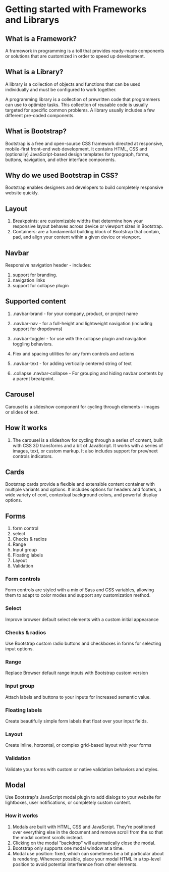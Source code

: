 # Getting started with Frameworks and Librarys

## What is a Framework?

A framework in programming is a toll that provides ready-made components or solutions that are customized in order to speed up development.

## What is a Library?

A library is a collection of objects and functions that can be used individually and must be configured to work together.

A programming library is a collection of prewritten code that programmers can use to optimize tasks. This collection of reusable code is usually targeted for specific common problems. A library usually includes a few different pre-coded components.

## What is Bootstrap?

Bootstrap is a free and open-source CSS framework directed at responsive, mobile-first front-end web development. It contains HTML, CSS and (optionally) JavaScript-based design templates for typograph, forms, buttons, navigation, and other interface components.

## Why do we used Bootstrap in CSS?

Bootstrap enables designers and developers to build completely responsive website quickly.

## Layout

1. Breakpoints: are customizable widths that determine how your responsive layout behaves across device or viewport sizes in Bootstrap.
2. Containers: are a fundamental building block of Bootstrap that contain, pad, and align your content within a given device or viewport.

## Navbar

Responsive navigation header - includes:

1. support for branding.
2. navigation links
3. support for collapse plugin

## Supported content

1. .navbar-brand - for your company, product, or project name
2. .navbar-nav - for a full-height and lightweight navigation (including support for dropdowns)
3. .navbar-toggler - for use with the collapse plugin and navigation toggling behaviors.

4. Flex and spacing utilities for any form controls and actions
5. .navbar-text - for adding vertically centered string of text
6. .collapse .navbar-collapse - For grouping and hiding navbar contents by a parent breakpoint.

## Carousel

Carousel is a slideshow component for cycling through elements - images or slides of text.

## How it works

1. The carousel is a slideshow for cycling through a series of content, built with CSS 3D transforms and a bit of JavaScript. It works with a series of images, text, or custom markup. It also includes support for prev/next controls indicators.

## Cards

Bootstrap cards provide a flexible and extensible content container with multiple variants and options. It includes options for headers and footers, a wide variety of cont, contextual background colors, and powerful display options. 

## Forms
1. form control
2. select
3. Checks & radios
4. Range
5. Input group
6. Floating labels
7. Layout
8. Validation

### Form controls

Form controls are styled with a mix of Sass and CSS variables, allowing them to adapt to color modes and support any customization method.

### Select
Improve browser default select elements with a custom initial appearance

### Checks & radios
Use Bootstrap custom radio buttons and checkboxes in forms for selecting input options.

### Range
Replace Browser default range inputs with Bootstrap custom version

### Input group
Attach labels and buttons to your inputs for increased semantic value.

### Floating labels
Create beautifully simple form labels that float over your input fields.

### Layout
Create Inline, horzontal, or complex grid-based layout with your forms

### Validation
Validate your forms with custom or native validation behaviors and styles.

## Modal

Use Bootstrap's JavaScript modal plugin to add dialogs to your website for lightboxes, user notifications, or completely custom content.

### How it works
1. Modals are built with HTML, CSS and JavaScript. They're positioned over everything else in the document and remove scroll from the <body> so that the modal content scrolls instead.
2. Clicking on the modal "backdrop" will automatically close the modal.
3. Bootstrap only supports one modal window at a time.
4. Modal use position: fixed, which can sometimes be a bit particular about is rendering. Whenever possible, place your modal HTML in a top-level position to avoid potential interference from other elements.